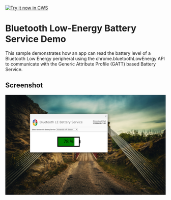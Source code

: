 <a target="_blank" href="https://chrome.google.com/webstore/detail/kllncpgahapecnfkhefffabcemaknamh">![Try it now in CWS](https://raw.github.com/GoogleChrome/chrome-extensions-samples/master/apps/tryitnowbutton.png "Click here to install this sample from the Chrome Web Store")</a>


Bluetooth Low-Energy Battery Service Demo
=========================================

This sample demonstrates how an app can read the battery level of a Bluetooth
Low Energy peripheral using the chrome.bluetoothLowEnergy API to communicate
with the Generic Attribute Profile (GATT) based Battery Service.


## Screenshot
![screenshot](/samples/bluetooth-samples/battery-service-demo/assets/screenshot_1280_800.png)
